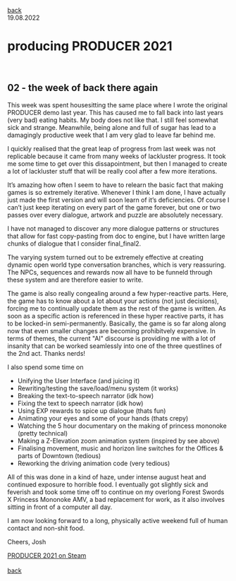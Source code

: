 [back](thinking)<br>
19.08.2022
<h1>producing PRODUCER 2021</h1><br>
<h2>02 - the week of back there again</h2>

This week was spent housesitting the same place where I wrote the original PRODUCER demo last year. This has caused me to fall back into last years (very bad) eating habits. My body does not like that. I still feel somewhat sick and strange. 
Meanwhile, being alone and full of sugar has lead to a damagingly productive week that I am very glad to leave far behind me.

I quickly realised that the great leap of progress from last week was not replicable because it came from many weeks of lackluster progress. It took me some time to get over this dissapointment, but then I managed to create a lot of lackluster stuff that will be really cool after a few more iterations.

It’s amazing how often I seem to have to relearn the basic fact that making games is so extremely iterative. Whenever I think I am done, I have actually just made the first version and will soon learn of it’s deficiencies.
Of course I can’t just keep iterating on every part of the game forever, but one or two passes over every dialogue, artwork and puzzle are absolutely necessary. 

I have not managed to discover any more dialogue patterns or structures that allow for fast copy-pasting from doc to engine, but I have written large chunks of dialogue that I consider final_final2.

The varying system turned out to be extremely effective at creating dynamic open world type conversation branches, which is very reassuring. The NPCs, sequences and rewards now all have to be funneld through these system and are therefore easier to write.

The game is also really congealing around a few hyper-reactive parts. Here, the game has to know about a lot about your actions (not just decisions), forcing me to continually update them as the rest of the game is written. As soon as a specific action is referenced in these hyper reactive parts, it has to be locked-in semi-permanently. Basically, the game is so far along along now that even smaller changes are becoming prohibitvely expensive. In terms of themes, the current "AI" discourse is providing me with a lot of insanity that can be worked seamlessly into one of the three questlines of the 2nd act. Thanks nerds!

I also spend some time on 
- Unifying the User Interface (and juicing it)
- Rewriting/testing the save/load/menu system (it works)
- Breaking the text-to-speech narrator (idk how)
- Fixing the text to speech narrator (idk how)
- Using EXP rewards to spice up dialogue (thats fun)
- Animating your eyes and some of your hands (thats crepy)
- Watching the 5 hour documentary on the making of princess mononoke (pretty technical)
- Making a Z-Elevation zoom animation system (inspired by see above)
- Finalising movement, music and horizon line switches for the Offices & parts of Downtown (tedious)
- Reworking the driving animation code (very tedious)

All of this was done in a kind of haze, under intense august heat and continued exposure to horrible food. I eventually got slightly sick and feverish and took some time off to continue on my overlong Forest Swords X Princess Mononoke AMV, a bad replacement for work, as it also involves sitting in front of a computer all day.

I am now looking forward to a long, physically active weekend full of human contact and non-shit food. 

Cheers,
Josh

<a href="https://store.steampowered.com/app/1667320/PRODUCER_2021/?beta=1" target="_blank">PRODUCER 2021 on Steam</a><br>
<br>
[back](thinking)

